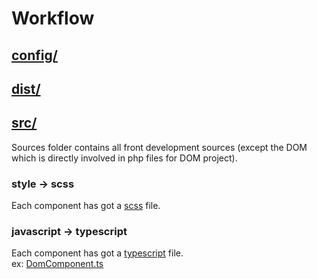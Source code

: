 # Workflow

## [config/](../willybe) 

## [dist/](../dist) 
 
## [src/](../src) 

Sources folder contains all front development sources 
(except the DOM which is directly involved in php files for DOM project).
 
### style → scss

Each component has got a [scss](https://sass-lang.com/) file.

### javascript → typescript

Each component has got a [typescript](https://www.typescriptlang.org/) file.  
ex: [DomComponent.ts](../src/_common/_dummy/domComponent/DomComponent.ts)

